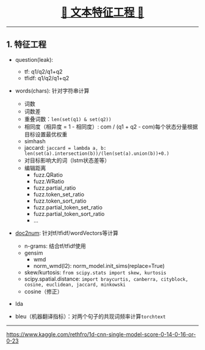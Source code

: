 [<h1 align = "center">:rocket: 文本特征工程 :facepunch:</h1>][1]

---
## 1. 特征工程

- question(leak): 
  - tf: q1/q2/q1+q2
  - tfidf: q1/q2/q1+q2
  
- words(chars): 针对字符串计算
  - 词数
  - 词数差
  - 重叠词数：`len(set(q1) & set(q2))`
  - 相同度（相异度 = 1 - 相同度）: com / (q1 + q2 - com)每个状态分量根据目标设置最优权重
  - simhash
  - jaccard: `jaccard = lambda a, b: len(set(a).intersection(b))/(len(set(a).union(b))+0.)`
  - 对目标影响大的词（lstm状态差等）
  - 编辑距离
    - fuzz.QRatio
    - fuzz.WRatio
    - fuzz.partial_ratio
    - fuzz.token_set_ratio
    - fuzz.token_sort_ratio
    - fuzz.partial_token_set_ratio
    - fuzz.partial_token_sort_ratio
    - ...

  
- [doc2num][3]: 针对tf/tfidf/wordVectors等计算
  - n-grams: 结合tf/tfidf使用
  - gensim
    - wmd
    - norm_wmd(l2): norm_model.init_sims(replace=True)
  - skew/kurtosis: `from scipy.stats import skew, kurtosis`
  - scipy.spatial.distance: `import braycurtis, canberra, cityblock, cosine, euclidean, jaccard, minkowski`
  - cosine（修正）

- lda
- bleu（机器翻译指标）：对两个句子的共现词频率计算`torchtext`



---
[1]: https://github.com/binzhouchn/Algorithm_Interview_Notes-Chinese/tree/master/B-%E8%87%AA%E7%84%B6%E8%AF%AD%E8%A8%80%E5%A4%84%E7%90%86
[2]: https://github.com/Jie-Yuan/text2vec
[3]: https://www.kaggle.com/kardopaska/fast-how-to-abhishek-s-features-w-o-cray-xk7
https://www.kaggle.com/rethfro/1d-cnn-single-model-score-0-14-0-16-or-0-23
